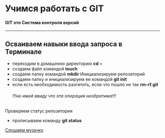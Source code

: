  #   Учимся работать с  GIT 

#### GIT это Система контроля версий
----

 Осваиваем навыки ввода запроса в Терминале
   ----
 -  переходим в домашнюю директорию **cd ~**
 -  создаем файл командой    **touch**
 -  создаем папку командой   **mkdir**
 Инициализируем репозиторий
  - создаем папку и инициализируем ее командой **git init**
  - если есть необходимость разгитить, если что пошло не так **rm-rf.git**
    ###### *!!!но имей ввиду что эта операция необратима!!!*


 Проверяем статус репозитория
   - прописываем команду **git status**
   





[Слушаем музачку](https://www.radiorecord.ru "RadioRecord")

